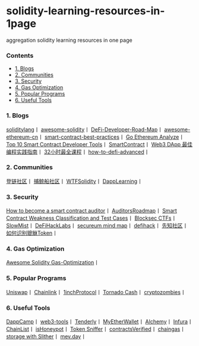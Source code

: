 # solidity-learning-resources-in-1page
aggregation solidity learning resources in one page

### Contents
- [1. Blogs](#1-blogs)
- [2. Communities](#2-communities)
- [3. Security](#3-security)
- [4. Gas Optimization](#4-gas-optimization)
- [5. Popular Programs](#5-popular-programs)
- [6. Useful Tools](#6-useful-tools)
  
 ### 1. Blogs
  [soliditylang](https://github.com/ethereum/solidity)丨
  [awesome-solidity](https://github.com/bkrem/awesome-solidity)丨
  [DeFi-Developer-Road-Map](https://github.com/OffcierCia/DeFi-Developer-Road-Map)丨
  [awesome-ethereum-cn](https://github.com/dily3825002/awesome-ethereum-cn)丨
  [smart-contract-best-practices](https://github.com/ConsenSys/smart-contract-best-practices)丨
  [Go Ethereum Analyze](https://github.com/learnerLj/geth-analyze)丨
  [Top 10 Smart Contract Developer Tools](https://betterprogramming.pub/top-10-smart-contract-developer-tools-you-need-for-2022-b763f5df689a)丨
  [SmartContract](https://github.com/smartcontractkit)丨
  [Web3 DApp 最佳编程实践指南](https://guoyu.mirror.xyz/RD-xkpoxasAU7x5MIJmiCX4gll3Cs0pAd5iM258S1Ek)丨
  [32小时最全课程](https://www.bilibili.com/video/BV1Ca411n7ta)丨
  [how-to-defi-advanced](https://nigdaemon.gitbook.io/how-to-defi-advanced-zhogn-wen-b/master)丨
 
 ### 2. Communities
  [登链社区](https://learnblockchain.cn/)丨
  [捕鲸船社区](https://web3dao-cn.github.io/solidity-example/)丨
  [WTFSolidity](https://github.com/AmazingAng/WTFSolidity)丨
  [DappLearning](https://github.com/Dapp-Learning-DAO/Dapp-Learning)丨
 
 ### 3. Security
  [How to become a smart contract auditor](https://cmichel.io/how-to-become-a-smart-contract-auditor/)丨
  [AuditorsRoadmap](https://github.com/razzorsec/AuditorsRoadmap)丨
  [Smart Contract Weakness Classification and Test Cases](https://swcregistry.io/)丨
  [Blocksec CTFs](https://github.com/blockthreat/blocksec-ctfs)丨
  [SlowMist](https://github.com/slowmist)丨
  [DeFiHackLabs](https://github.com/SunWeb3Sec/DeFiHackLabs)丨
  [secureum mind map](https://github.com/x676f64/secureum-mind_map)丨
  [defihack](https://www.defihack.xyz/)丨
  [先知社区](https://xz.aliyun.com/search?page=1&keyword=solidity)丨
  [如何识别貔貅Token](https://mirror.xyz/web3eye.eth/oTMh4HAspV_Wrz1_RvSP4eUh27pOlxhRmT1iW_aT-KA)丨
  
 ### 4. Gas Optimization
  [Awesome Solidity Gas-Optimization](https://github.com/iskdrews/awesome-solidity-gas-optimization)丨
  
 ### 5. Popular Programs
  [Uniswap](https://github.com/Uniswap/v2-core)丨
  [Chainlink](https://github.com/smartcontractkit/chainlink)丨
  [1inchProtocol](https://github.com/1inch/1inchProtocol)丨
  [Tornado Cash](https://github.com/tornadocash/tornado-core)丨
  [cryptozombies](https://cryptozombies.io/)丨
  
 ### 6. Useful Tools
  [DappCamp](https://www.landscape.dappcamp.xyz/)丨
  [web3-tools](https://web3-tools.xyz/)丨
  [Tenderly](https://tenderly.co/)丨
  [MyEtherWallet](https://www.myetherwallet.com/)丨
  [Alchemy](https://www.alchemy.com/)丨
  [Infura](https://infura.io/)丨
  [ChainList](https://chainlist.org/zh)丨
  [isHoneypot](https://honeypot.is/)丨
  [Token Sniffer](https://tokensniffer.com/)丨
  [contractsVerified](https://etherscan.io/contractsVerified)丨
  [chaingas](https://chaingas.shop/)丨
  [storage with Slither](https://blog.trailofbits.com/2022/07/28/shedding-smart-contract-storage-with-slither/)丨
  [mev.day](https://flashbots.notion.site/flashbots/mev-day-836f88806995412dabc1c7bb7ce4e830)丨
